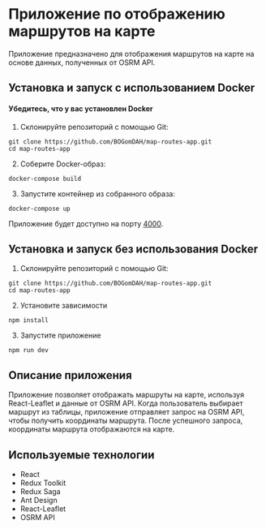 # Приложение по отображению маршрутов на карте

Приложение предназначено для отображения маршрутов на карте на основе данных, полученных от OSRM API.

## Установка и запуск с использованием Docker
#### Убедитесь, что у вас установлен Docker
1. Склонируйте репозиторий с помощью Git:
```shell
git clone https://github.com/BOGomDAH/map-routes-app.git
cd map-routes-app
```
2. Соберите Docker-образ:
```shell
docker-compose build
```
3. Запустите контейнер из собранного образа:
```shell
docker-compose up
```
Приложение будет доступно на порту [4000](http://localhost:4000/).

## Установка и запуск без использования Docker

1. Склонируйте репозиторий с помощью Git:
```shell
git clone https://github.com/BOGomDAH/map-routes-app.git
cd map-routes-app
```
2. Установите зависимости
```shell
npm install
```
3. Запустите приложение
```shell
npm run dev
```

## Описание приложения
Приложение позволяет отображать маршруты на карте, используя React-Leaflet и данные от OSRM API. Когда пользователь выбирает маршрут из таблицы, приложение отправляет запрос на OSRM API, чтобы получить координаты маршрута. После успешного запроса, координаты маршрута отображаются на карте.

## Используемые технологии
- React
- Redux Toolkit
- Redux Saga
- Ant Design
- React-Leaflet
- OSRM API